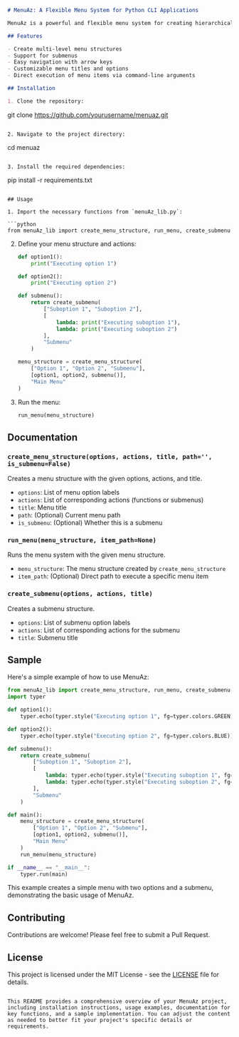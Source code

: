 ```markdown
# MenuAz: A Flexible Menu System for Python CLI Applications

MenuAz is a powerful and flexible menu system for creating hierarchical command-line interfaces in Python. It provides an easy-to-use framework for building interactive menus with submenus, actions, and navigation.

## Features

- Create multi-level menu structures
- Support for submenus
- Easy navigation with arrow keys
- Customizable menu titles and options
- Direct execution of menu items via command-line arguments

## Installation

1. Clone the repository:
   ```
   git clone https://github.com/yourusername/menuaz.git
   ```

2. Navigate to the project directory:
   ```
   cd menuaz
   ```

3. Install the required dependencies:
   ```
   pip install -r requirements.txt
   ```

## Usage

1. Import the necessary functions from `menuAz_lib.py`:

   ```python
   from menuAz_lib import create_menu_structure, run_menu, create_submenu
   ```

2. Define your menu structure and actions:

   ```python
   def option1():
       print("Executing option 1")

   def option2():
       print("Executing option 2")

   def submenu():
       return create_submenu(
           ["Suboption 1", "Suboption 2"],
           [
               lambda: print("Executing suboption 1"),
               lambda: print("Executing suboption 2")
           ],
           "Submenu"
       )

   menu_structure = create_menu_structure(
       ["Option 1", "Option 2", "Submenu"],
       [option1, option2, submenu()],
       "Main Menu"
   )
   ```

3. Run the menu:

   ```python
   run_menu(menu_structure)
   ```

## Documentation

### `create_menu_structure(options, actions, title, path='', is_submenu=False)`

Creates a menu structure with the given options, actions, and title.

- `options`: List of menu option labels
- `actions`: List of corresponding actions (functions or submenus)
- `title`: Menu title
- `path`: (Optional) Current menu path
- `is_submenu`: (Optional) Whether this is a submenu

### `run_menu(menu_structure, item_path=None)`

Runs the menu system with the given menu structure.

- `menu_structure`: The menu structure created by `create_menu_structure`
- `item_path`: (Optional) Direct path to execute a specific menu item

### `create_submenu(options, actions, title)`

Creates a submenu structure.

- `options`: List of submenu option labels
- `actions`: List of corresponding actions for the submenu
- `title`: Submenu title

## Sample

Here's a simple example of how to use MenuAz:

```python
from menuAz_lib import create_menu_structure, run_menu, create_submenu
import typer

def option1():
    typer.echo(typer.style("Executing option 1", fg=typer.colors.GREEN))

def option2():
    typer.echo(typer.style("Executing option 2", fg=typer.colors.BLUE))

def submenu():
    return create_submenu(
        ["Suboption 1", "Suboption 2"],
        [
            lambda: typer.echo(typer.style("Executing suboption 1", fg=typer.colors.YELLOW)),
            lambda: typer.echo(typer.style("Executing suboption 2", fg=typer.colors.MAGENTA))
        ],
        "Submenu"
    )

def main():
    menu_structure = create_menu_structure(
        ["Option 1", "Option 2", "Submenu"],
        [option1, option2, submenu()],
        "Main Menu"
    )
    run_menu(menu_structure)

if __name__ == "__main__":
    typer.run(main)
```

This example creates a simple menu with two options and a submenu, demonstrating the basic usage of MenuAz.

## Contributing

Contributions are welcome! Please feel free to submit a Pull Request.

## License

This project is licensed under the MIT License - see the [LICENSE](LICENSE) file for details.
```

This README provides a comprehensive overview of your MenuAz project, including installation instructions, usage examples, documentation for key functions, and a sample implementation. You can adjust the content as needed to better fit your project's specific details or requirements.

